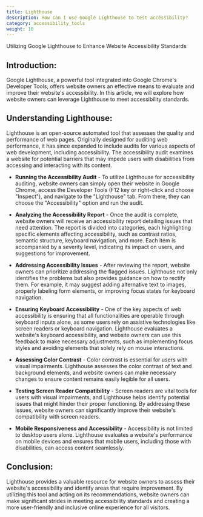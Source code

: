 ```yaml
---
title: Lighthouse 
description: How can I use Google Lighthouse to test accessibility? 
category: accessibility_tools
weight: 10
---
```


Utilizing Google Lighthouse to Enhance Website Accessibility Standards

##  Introduction:

Google Lighthouse, a powerful tool integrated into Google Chrome's Developer Tools, offers website owners an effective means to evaluate and improve their website's accessibility. In this article, we will explore how website owners can leverage Lighthouse to meet accessibility standards.

## Understanding Lighthouse:

Lighthouse is an open-source automated tool that assesses the quality and performance of web pages. Originally designed for auditing web performance, it has since expanded to include audits for various aspects of web development, including accessibility. The accessibility audit examines a website for potential barriers that may impede users with disabilities from accessing and interacting with its content.

* **Running the Accessibility Audit** - To utilize Lighthouse for accessibility auditing, website owners can simply open their website in Google Chrome, access the Developer Tools (F12 key or right-click and choose "Inspect"), and navigate to the "Lighthouse" tab. From there, they can choose the "Accessibility" option and run the audit.

* **Analyzing the Accessibility Report** - Once the audit is complete, website owners will receive an accessibility report detailing issues that need attention. The report is divided into categories, each highlighting specific elements affecting accessibility, such as contrast ratios, semantic structure, keyboard navigation, and more. Each item is accompanied by a severity level, indicating its impact on users, and suggestions for improvement.

* **Addressing Accessibility Issues** - After reviewing the report, website owners can prioritize addressing the flagged issues. Lighthouse not only identifies the problems but also provides guidance on how to rectify them. For example, it may suggest adding alternative text to images, properly labeling form elements, or improving focus states for keyboard navigation.

* **Ensuring Keyboard Accessibility** - One of the key aspects of web accessibility is ensuring that all functionalities are operable through keyboard inputs alone, as some users rely on assistive technologies like screen readers or keyboard navigation. Lighthouse evaluates a website's keyboard accessibility, and website owners can use this feedback to make necessary adjustments, such as implementing focus styles and avoiding elements that solely rely on mouse interactions.
* **Assessing Color Contrast** - Color contrast is essential for users with visual impairments. Lighthouse assesses the color contrast of text and background elements, and website owners can make necessary changes to ensure content remains easily legible for all users.

* **Testing Screen Reader Compatibility** - Screen readers are vital tools for users with visual impairments, and Lighthouse helps identify potential issues that might hinder their proper functioning. By addressing these issues, website owners can significantly improve their website's compatibility with screen readers.

* **Mobile Responsiveness and Accessibility** - Accessibility is not limited to desktop users alone. Lighthouse evaluates a website's performance on mobile devices and ensures that mobile users, including those with disabilities, can access content seamlessly.

## Conclusion:

Lighthouse provides a valuable resource for website owners to assess their website's accessibility and identify areas that require improvement. By utilizing this tool and acting on its recommendations, website owners can make significant strides in meeting accessibility standards and creating a more user-friendly and inclusive online experience for all visitors.
